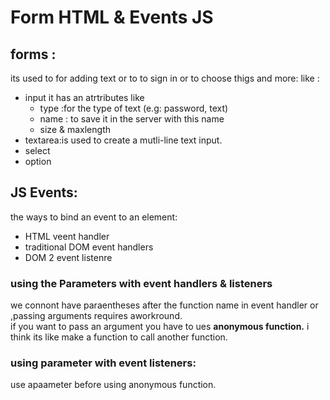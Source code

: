 # Form HTML & Events JS
## forms :
its  used to for adding text or to to sign in or to choose thigs and more:
like :
- input it has an atrtributes like
  - type :for the type of text (e.g: password, text)
  -  name : to save it in the server with this name 
  - size & maxlength
- textarea:is used to create a mutli-line text input.
- select
- option
## JS Events:
the ways to bind an event to an element:
 - HTML veent handler
 - traditional DOM event handlers
 - DOM 2 event listenre 
  ### using the Parameters with event handlers & listeners
  we connont have paraentheses after the function name in event handler or ,passing arguments requires aworkround.  
  if you want to pass an argument you have to ues **anonymous function.**
  i think its like make a function to call another function.
  ### using parameter with event listeners:
  use apaameter before using anonymous function.
  
